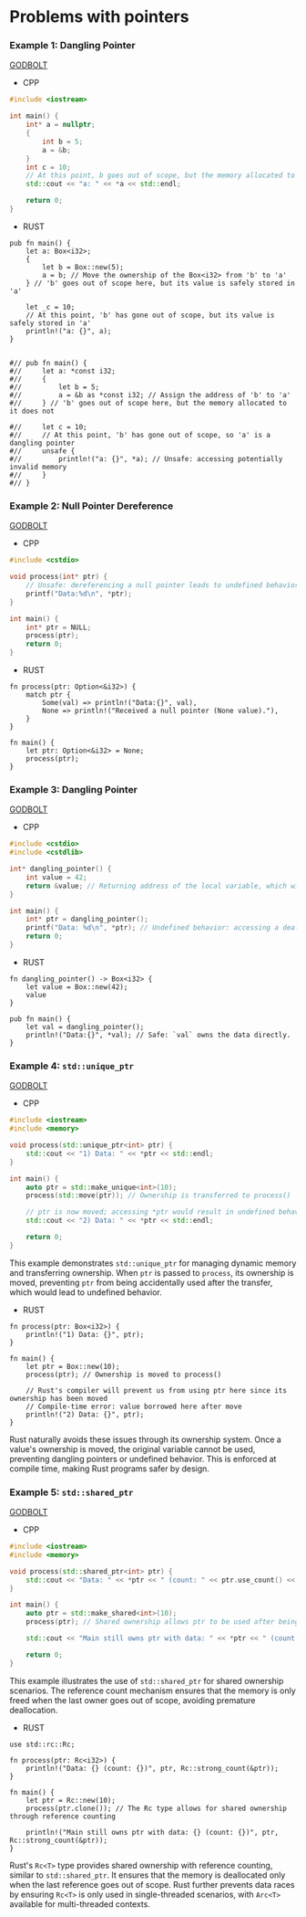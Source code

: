 # Problems with pointers


### Example 1: Dangling Pointer
[GODBOLT](https://godbolt.org/z/bbW69EG8x)
* CPP
```cpp
#include <iostream>

int main() {
    int* a = nullptr;
    {
        int b = 5;
        a = &b;
    }
    int c = 10;
    // At this point, b goes out of scope, but the memory allocated to it does not
    std::cout << "a: " << *a << std::endl;

    return 0;
}
```

* RUST
```rust,editable
pub fn main() {
    let a: Box<i32>;
    {
        let b = Box::new(5);
        a = b; // Move the ownership of the Box<i32> from 'b' to 'a'
    } // 'b' goes out of scope here, but its value is safely stored in 'a'

    let _c = 10;
    // At this point, 'b' has gone out of scope, but its value is safely stored in 'a'
    println!("a: {}", a);
}


#// pub fn main() {
#//     let a: *const i32;
#//     {
#//         let b = 5;
#//         a = &b as *const i32; // Assign the address of 'b' to 'a'
#//     } // 'b' goes out of scope here, but the memory allocated to it does not

#//     let c = 10;
#//     // At this point, 'b' has gone out of scope, so 'a' is a dangling pointer
#//     unsafe {
#//         println!("a: {}", *a); // Unsafe: accessing potentially invalid memory
#//     }
#// }
```


### Example 2: Null Pointer Dereference
[GODBOLT](https://godbolt.org/z/5EMEsGar8)
* CPP
```cpp
#include <cstdio>

void process(int* ptr) {
    // Unsafe: dereferencing a null pointer leads to undefined behavior.
    printf("Data:%d\n", *ptr);
}

int main() {
    int* ptr = NULL;
    process(ptr);
    return 0;
}
```
* RUST
```rust,editable
fn process(ptr: Option<&i32>) {
    match ptr {
        Some(val) => println!("Data:{}", val),
        None => println!("Received a null pointer (None value)."),
    }
}

fn main() {
    let ptr: Option<&i32> = None;
    process(ptr);
}
```



### Example 3: Dangling Pointer
[GODBOLT](https://godbolt.org/z/4efPc787P)
* CPP
```cpp
#include <cstdio>
#include <cstdlib>

int* dangling_pointer() {
    int value = 42;
    return &value; // Returning address of the local variable, which will be deallocated
}

int main() {
    int* ptr = dangling_pointer();
    printf("Data: %d\n", *ptr); // Undefined behavior: accessing a deallocated stack frame
    return 0;
}
```
* RUST
```rust,editable
fn dangling_pointer() -> Box<i32> {
    let value = Box::new(42);
    value
}

pub fn main() {
    let val = dangling_pointer();
    println!("Data:{}", *val); // Safe: `val` owns the data directly.
}
```

### Example 4: `std::unique_ptr`
[GODBOLT](https://godbolt.org/z/facc59MoM)
* CPP
```cpp
#include <iostream>
#include <memory>

void process(std::unique_ptr<int> ptr) {
    std::cout << "1) Data: " << *ptr << std::endl;
}

int main() {
    auto ptr = std::make_unique<int>(10);
    process(std::move(ptr)); // Ownership is transferred to process()

    // ptr is now moved; accessing *ptr would result in undefined behavior
    std::cout << "2) Data: " << *ptr << std::endl;

    return 0;
}
```
This example demonstrates `std::unique_ptr` for managing dynamic memory and transferring ownership. When `ptr` is passed to `process`, its ownership is moved, preventing `ptr` from being accidentally used after the transfer, which would lead to undefined behavior.

* RUST
```rust,editable
fn process(ptr: Box<i32>) {
    println!("1) Data: {}", ptr);
}

fn main() {
    let ptr = Box::new(10);
    process(ptr); // Ownership is moved to process()

    // Rust's compiler will prevent us from using ptr here since its ownership has been moved
    // Compile-time error: value borrowed here after move
    println!("2) Data: {}", ptr);
}
```
Rust naturally avoids these issues through its ownership system. Once a value's ownership is moved, the original variable cannot be used, preventing dangling pointers or undefined behavior. This is enforced at compile time, making Rust programs safer by design.


### Example 5: `std::shared_ptr`
[GODBOLT](https://godbolt.org/z/dKEax8x4o)
* CPP
```cpp
#include <iostream>
#include <memory>

void process(std::shared_ptr<int> ptr) {
    std::cout << "Data: " << *ptr << " (count: " << ptr.use_count() << ")" << std::endl;
}

int main() {
    auto ptr = std::make_shared<int>(10);
    process(ptr); // Shared ownership allows ptr to be used after being passed

    std::cout << "Main still owns ptr with data: " << *ptr << " (count: " << ptr.use_count() << ")" << std::endl;

    return 0;
}
```
This example illustrates the use of `std::shared_ptr` for shared ownership scenarios. The reference count mechanism ensures that the memory is only freed when the last owner goes out of scope, avoiding premature deallocation.

* RUST
```rust,editable
use std::rc::Rc;

fn process(ptr: Rc<i32>) {
    println!("Data: {} (count: {})", ptr, Rc::strong_count(&ptr));
}

fn main() {
    let ptr = Rc::new(10);
    process(ptr.clone()); // The Rc type allows for shared ownership through reference counting

    println!("Main still owns ptr with data: {} (count: {})", ptr, Rc::strong_count(&ptr));
}
```
Rust's `Rc<T>` type provides shared ownership with reference counting, similar to `std::shared_ptr`. It ensures that the memory is deallocated only when the last reference goes out of scope. Rust further prevents data races by ensuring `Rc<T>` is only used in single-threaded scenarios, with `Arc<T>` available for multi-threaded contexts.
